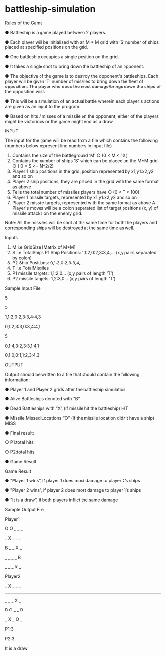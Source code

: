 # battleship-simulation

Rules of the Game

● Battleship is a game played between 2 players.

● Each player will be initialised with an M * M grid with ’S’ number of ships
placed at specified positions on the grid.

● One battleship occupies a single position on the grid.

● It takes a single shot to bring down the battleship of an opponent.

● The objective of the game is to destroy the opponent's battleships. Each player will be
given ’T’ number of missiles to bring down the fleet of opposition. The player who does
the most damage/brings down the ships of the opposition wins

● This will be a simulation of an actual battle wherein each player's actions are given as an
input to the program.

● Based on hits / misses of a missile on the opponent, either of the players might be
victorious or the game might end as a draw

INPUT

The input for the game will be read from a file which contains the following (numbers below
represent line numbers in input file)

1. Contains the size of the battleground ‘M’
   ○ (0 < M < 10 )
2. Contains the number of ships ’S’ which can be placed on the M*M grid
   ○ ( 0 < S <= M^2/2)
3. Player 1 ship positions in the grid, position represented by x1,y1:x2,y2 and so on
4. Player 2 ship positions, they are placed in the grid with the same format as above
5. Tells the total number of missiles players have
   ○ (0 < T < 100)
6. Player 1 missile targets, represented by x1,y1:x2,y2 and so on
7. Player 2 missile targets, represented with the same format as above
   A Player's moves will be a colon separated list of target positions (x, y) of missile attacks on the
   enemy grid.

Note: All the missiles will be shot at the same time for both the players and corresponding ships
will be destroyed at the same time as well.

Inputs

1. M i.e GridSize [Matrix of M*M]
2. S i.e TotalShips
   P1 Ship Positions: 1,1:2,0:2,3:3,4,... (x,y pairs separated by colon)
3. P2 Ship Positions: 0,1:2,0:2,3:3,4,...
4. T i.e TotalMissiles
5. P1 missile targets: 1,1:2,0... (x,y pairs of length ’T’)
6. P2 missile targets: 1,2:3,0... (x,y pairs of length ‘T’)

Sample Input File

5

5

1,1:2,0:2,3:3,4:4,3

0,1:2,3:3,0:3,4:4,1

5

0,1:4,3:2,3:3,1:4,1

0,1:0,0:1,1:2,3:4,3

OUTPUT

Output should be written to a file that should contain the following information:

● Player 1 and Player 2 grids after the battleship simulation.

● Alive Battleships denoted with “B”

● Dead Battleships with “X” (if missile hit the battleship) HIT

● Missile Missed Locations “O” (if the missile location didn’t have a ship) MISS

● Final result:

○ P1:total hits

○ P2:total hits

● Game Result

Game Result

● "Player 1 wins”, if player 1 does most damage to player 2’s ships

● "Player 2 wins”, if player 2 does most damage to player 1’s ships

● "It is a draw”, if both players inflict the same damage


Sample Output File

Player1

O O _ _ _

_ X _ _ _

B _ _ X _

_ _ _ _ B

_ _ _ X _

Player2

_ X _ _ _

_ _ _ _ _

_ _ _ X _

B O _ _ B

_ X _ O _

P1:3

P2:3

It is a draw
